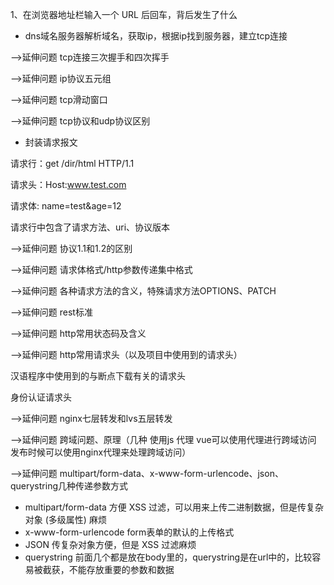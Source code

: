 1、在浏览器地址栏输入一个 URL 后回车，背后发生了什么

* dns域名服务器解析域名，获取ip，根据ip找到服务器，建立tcp连接

-->延伸问题 tcp连接三次握手和四次挥手

-->延伸问题 ip协议五元组

-->延伸问题 tcp滑动窗口

-->延伸问题 tcp协议和udp协议区别

* 封装请求报文

请求行：get /dir/html HTTP/1.1

请求头：Host:www.test.com

请求体: name=test&age=12

请求行中包含了请求方法、uri、协议版本 

-->延伸问题 协议1.1和1.2的区别

-->延伸问题 请求体格式/http参数传递集中格式

-->延伸问题 各种请求方法的含义，特殊请求方法OPTIONS、PATCH

-->延伸问题 rest标准

-->延伸问题 http常用状态码及含义

-->延伸问题 http常用请求头（以及项目中使用到的请求头）

汉语程序中使用到的与断点下载有关的请求头

身份认证请求头

-->延伸问题 nginx七层转发和lvs五层转发

-->延伸问题 跨域问题、原理（几种 使用js 代理 vue可以使用代理进行跨域访问 发布时候可以使用nginx代理来处理跨域访问）

-->延伸问题 multipart/form-data、x-www-form-urlencode、json、querystring几种传递参数方式 

* multipart/form-data 方便 XSS 过滤，可以用来上传二进制数据，但是传复杂对象 (多级属性) 麻烦
* x-www-form-urlencode form表单的默认的上传格式
* JSON 传复杂对象方便，但是 XSS 过滤麻烦
* querystring 前面几个都是放在body里的，querystring是在url中的，比较容易被截获，不能存放重要的参数和数据






